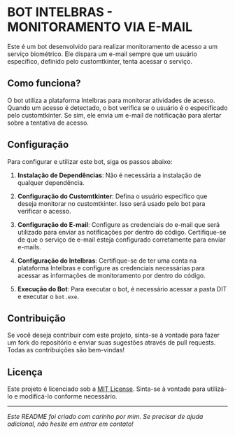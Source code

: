 # BOT INTELBRAS - MONITORAMENTO VIA E-MAIL

Este é um bot desenvolvido para realizar monitoramento de acesso a um serviço biométrico. Ele dispara um e-mail sempre que um usuário específico, definido pelo customtkinter, tenta acessar o serviço.

## Como funciona?

O bot utiliza a plataforma Intelbras para monitorar atividades de acesso. Quando um acesso é detectado, o bot verifica se o usuário é o especificado pelo customtkinter. Se sim, ele envia um e-mail de notificação para alertar sobre a tentativa de acesso.

## Configuração

Para configurar e utilizar este bot, siga os passos abaixo:

1. **Instalação de Dependências**: Não é necessária a instalação de qualquer dependência.

2. **Configuração do Customtkinter**: Defina o usuário específico que deseja monitorar no customtkinter. Isso será usado pelo bot para verificar o acesso.

3. **Configuração do E-mail**: Configure as credenciais do e-mail que será utilizado para enviar as notificações por dentro do código. Certifique-se de que o serviço de e-mail esteja configurado corretamente para enviar e-mails.

4. **Configuração do Intelbras**: Certifique-se de ter uma conta na plataforma Intelbras e configure as credenciais necessárias para acessar as informações de monitoramento por dentro do código.

5. **Execução do Bot**: Para executar o bot, é necessário acessar a pasta DIT e executar o `bot.exe`.

## Contribuição

Se você deseja contribuir com este projeto, sinta-se à vontade para fazer um fork do repositório e enviar suas sugestões através de pull requests. Todas as contribuições são bem-vindas!

## Licença

Este projeto é licenciado sob a [MIT License](LICENSE). Sinta-se à vontade para utilizá-lo e modificá-lo conforme necessário.

---

*Este README foi criado com carinho por mim. Se precisar de ajuda adicional, não hesite em entrar em contato!*
